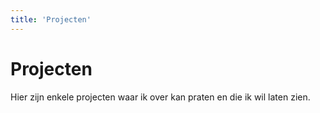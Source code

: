 ```yaml
---
title: 'Projecten'
---
```


# Projecten

Hier zijn enkele projecten waar ik over kan praten en die ik wil laten zien.
